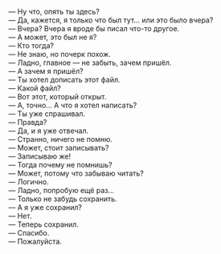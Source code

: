 — Ну что, опять ты здесь?  
— Да, кажется, я только что был тут… или это было вчера?  
— Вчера? Вчера я вроде бы писал что-то другое.  
— А может, это был не я?  
— Кто тогда?  
— Не знаю, но почерк похож.  
— Ладно, главное — не забыть, зачем пришёл.  
— А зачем я пришёл?  
— Ты хотел дописать этот файл.  
— Какой файл?  
— Вот этот, который открыт.  
— А, точно… А что я хотел написать?  
— Ты уже спрашивал.  
— Правда?  
— Да, и я уже отвечал.  
— Странно, ничего не помню.  
— Может, стоит записывать?  
— Записываю же!  
— Тогда почему не помнишь?  
— Может, потому что забываю читать?  
— Логично.  
— Ладно, попробую ещё раз…  
— Только не забудь сохранить.  
— А я уже сохранил?  
— Нет.  
— Теперь сохранил.  
— Спасибо.  
— Пожалуйста.  
